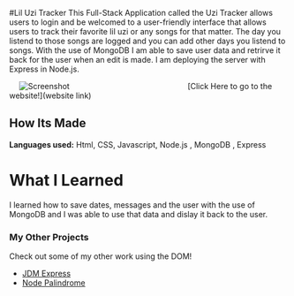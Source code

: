 #Lil Uzi Tracker
This Full-Stack Application called the Uzi Tracker allows users to login and be welcomed to a user-friendly interface that allows users to track their favorite lil uzi or any songs for that matter. The day you listend to those songs are logged and you can add other days you listend to songs. With the use of MongoDB I am able to save user data and retrirve it back for the user when an edit is made. I am deploying the server with Express in Node.js. 
 
&emsp;
![Screenshot](demopic.png)
&emsp;&emsp;&emsp;&emsp;&emsp;&emsp;&emsp;&emsp;&emsp;&emsp;&emsp;&emsp;&emsp;&emsp;&emsp;[Click Here to go to the website!](website link)
## How Its Made 
**Languages used:** Html, CSS, Javascript, Node.js , MongoDB , Express
# What I Learned
I learned how to save dates, messages and the user with the use of MongoDB and I was able to use that data and dislay it back to the user.
### My Other Projects 
Check out some of my other work using the DOM!
* [JDM Express](https://github.com/BrianMelaraDev/jdmPersonalExpress/blob/main/README.md)
* [Node Palindrome](https://github.com/BrianMelaraDev/node-palindrome-bootcamp/tree/answer)

